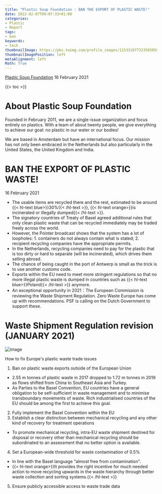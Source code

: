 ```yaml
---
title: "Plastic Soup Foundation : BAN THE EXPORT OF PLASTIC WASTE!"
date: 2022-02-07T09:07:33+01:00
categories:
- Plastic
- Report
tags:
- ban
keywords:
- tech
thumbnailImage: https://pbs.twimg.com/profile_images/1153310773235650560/V0Q4f9a2_400x400.jpg
thumbnailImagePosition: left
metaAlignment: left
Math: True
---
```

[Plastic Soup Foundation](https://www.plasticsoupfoundation.org/en/2021/02/ban-the-export-of-plastic-waste/)
16 February 2021
<!--more-->
{{< toc >}}

# About Plastic Soup Foundation
Founded in February 2011, we are a single-issue organization and focus entirely on plastics. With a team of about twenty people, we give everything to achieve our goal: no plastic in our water or our bodies!

We are based in Amsterdam but have an international focus. Our mission has not only been embraced in the Netherlands but also particularly in the United States, the United Kingdom and India.

# BAN THE EXPORT OF PLASTIC WASTE!
16 February 2021
* The usable items are recycled there and the rest, estimated to be around {{< hl-text blue>}}30%{{< /hl-text >}}, {{< hl-text orange>}}is incinerated or illegally dumped{{< /hl-text >}}.
* The signatory countries of Treaty of Basel agreed additional rules that only clean plastic waste that can be recycled immediately may be traded freely across the world.
* However, the Pointer broadcast shows that the system has a lot of loopholes: 1. containers do not always contain what is stated; 2. recipient recycling companies have the appropriate permits.
* In the Netherlands, recycling companies need to pay for the plastic that is too dirty or hard to separate (will be incinerated), which drives them selling abroad.
* The chance of being caught in the port of Antwerp is small as the trick is to use another customs code.
* Exports within the EU need to meet more stringent regulations so that no more illegal plastic waste is dumped in countries such as {{< hl-text blue>}}Poland{{< /hl-text >}} anymore.
* An exceptional opportunity in 2021：The European Commission is reviewing the Waste Shipment Regulation. Zero Waste Europe has come up with recommendations. PSF is calling on the Dutch Government to support these.

# Waste Shipment Regulation revision (JANUARY 2021)

![image](https://user-images.githubusercontent.com/65668613/152759007-12ab012e-2219-4908-b1d9-3152c6f92cd3.png)

How to fix Europe's plastic waste trade issues
1. Ban on plastic waste exports outside of the European Union
* 2.55 m tonnes of plastic waste in 2017 dropped to 1.72 m tonnes in 2019 as flows shifted from China to Southeast Asia and Turkey.
* As Parties to the Basel Convention, EU countries have a general obligation to be self-sufficient in waste management and to minimise transboundary movements of waste. Rich industrialised countries of the EU should be among the first to
achieve this goal.
2. Fully implement the Basel Convention within the EU
3. Establish a clear distinction between mechanical recycling and any other kind of recovery for treatment operations
* To promote mechanical recycling, intra-EU waste shipment destined for
disposal or recovery other than mechanical recycling should be subordinated to an assessment that no better option is available.
4. Set a European-wide threshold for waste contamination of 0.5%
* In line with the Basel language “almost free from contamination".
* {{< hl-text orange>}}It provides the right incentive for much needed action to move recycling upwards in the waste hierarchy through better waste collection and sorting systems.{{< /hl-text >}}
5. Ensure publicly accessible access to waste trade data
